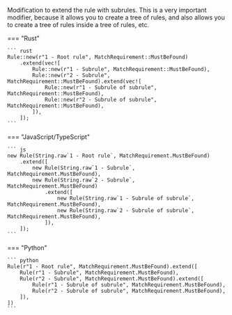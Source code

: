 Modification to extend the rule with subrules. This is a very important modifier, because it allows you to create a tree of rules, and also allows you to create a tree of rules inside a tree of rules, etc.

=== "Rust"

    ``` rust
    Rule::new(r"1 - Root rule", MatchRequirement::MustBeFound)
        .extend(vec![
            Rule::new(r"1 - Subrule", MatchRequirement::MustBeFound),
            Rule::new(r"2 - Subrule", MatchRequirement::MustBeFound).extend(vec![
                Rule::new(r"1 - Subrule of subrule", MatchRequirement::MustBeFound),
                Rule::new(r"2 - Subrule of subrule", MatchRequirement::MustBeFound),
            ]),
        ]);
    ```

=== "JavaScript/TypeScript"

    ``` js
    new Rule(String.raw`1 - Root rule`, MatchRequirement.MustBeFound)
        .extend([
            new Rule(String.raw`1 - Subrule`, MatchRequirement.MustBeFound),
            new Rule(String.raw`2 - Subrule`, MatchRequirement.MustBeFound)
                .extend([
                    new Rule(String.raw`1 - Subrule of subrule`, MatchRequirement.MustBeFound),
                    new Rule(String.raw`2 - Subrule of subrule`, MatchRequirement.MustBeFound),
                ]),
        ]);
    ```

=== "Python"

    ``` python
    Rule(r"1 - Root rule", MatchRequirement.MustBeFound).extend([
        Rule(r"1 - Subrule", MatchRequirement.MustBeFound),
        Rule(r"2 - Subrule", MatchRequirement.MustBeFound).extend([
            Rule(r"1 - Subrule of subrule", MatchRequirement.MustBeFound),
            Rule(r"2 - Subrule of subrule", MatchRequirement.MustBeFound),
        ]),
    ])
    ```